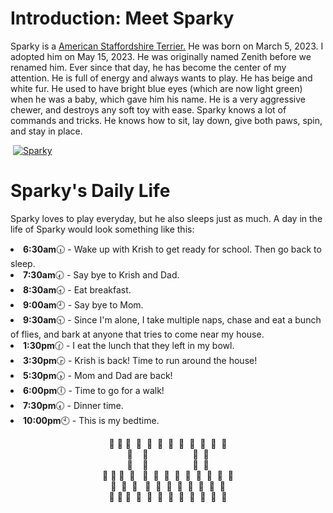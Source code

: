 <html>
  <h1>
    Introduction: Meet Sparky
  </h1>
  <p>
    Sparky is a <a href="https://www.akc.org/dog-breeds/american-staffordshire-terrier/">American Staffordshire Terrier.</a> He was born on March 5, 2023. I adopted him on May 15, 2023. He was originally named Zenith before we renamed him. Ever since that day, he has become the center of my attention. He is full of energy and always wants to play. He has beige and white fur. He used to have bright blue eyes (which are now light green) when he was a baby, which gave him his name. He is a very aggressive chewer, and destroys any soft toy with ease. Sparky knows a lot of commands and tricks. He knows how to sit, lay down, give both paws, spin, and stay in place.
  </p>
   <img>
  <a href="https://imgbb.com/"><img src="https://i.ibb.co/cCn7w2c/Sparky.jpg" alt="Sparky" border="0"></a>
  <h1>
    Sparky's Daily Life
  </h1>
    <P>
      Sparky loves to play everyday, but he also sleeps just as much. A day in the life of Sparky would look something like this:
    </P>
    <li>
      <b>6:30am</b>🕡 - Wake up with Krish to get ready for school. Then go back to sleep.
    </li>
      <li>
      <b>7:30am</b>🕢 - Say bye to Krish and Dad.
    </li>
  <li>
    <b>8:30am</b>🕣 - Eat breakfast.
  </li>
  <li>
    <b>9:00am</b>🕘 - Say bye to Mom. 
    <li>
      <b>9:30am</b>🕤 - Since I'm alone, I take multiple naps, chase and eat a bunch of flies, and bark at anyone that tries to come near my house.
  </li>
  <li>
    <b>1:30pm</b>🕜 - I eat the lunch that they left in my bowl.
  <li>
    <b>3:30pm</b>🕞 - Krish is back! Time to run around the house! 
  </li>
  <li>
      <b>5:30pm</b>🕠 - Mom and Dad are back!
  </li>
  <li>
    <b>6:00pm</b>🕕 - Time to go for a walk!
  </li>
  <li>
    <b>7:30pm</b>🕢 - Dinner time.
  </li>
  <li>
    <b>10:00pm</b>🕙 - This is my bedtime.
  </li>
 <p align="center">
  🐾&nbsp;🐾&nbsp;🐾&nbsp;&nbsp;🐾&nbsp;&nbsp;🐾&nbsp;&nbsp;🐾&nbsp;&nbsp;🐾&nbsp;&nbsp;🐾&nbsp;&nbsp;🐾&nbsp;&nbsp;🐾&nbsp;&nbsp;🐾&nbsp;&nbsp;🐾<br>
  🐾&nbsp;&nbsp;&nbsp;&nbsp;🐾&nbsp;&nbsp;&nbsp;&nbsp;&nbsp;&nbsp;&nbsp;&nbsp;&nbsp;&nbsp;&nbsp;&nbsp;&nbsp;&nbsp;&nbsp;&nbsp;&nbsp;&nbsp;🐾&nbsp;&nbsp;🐾<br>
  🐾&nbsp;&nbsp;&nbsp;&nbsp;🐾&nbsp;&nbsp;&nbsp;&nbsp;&nbsp;&nbsp;&nbsp;&nbsp;&nbsp;&nbsp;&nbsp;&nbsp;&nbsp;&nbsp;&nbsp;&nbsp;&nbsp;&nbsp;🐾&nbsp;&nbsp;🐾<br>
  🐾&nbsp;🐾&nbsp;🐾&nbsp;&nbsp;🐾&nbsp;&nbsp;&nbsp;🐾&nbsp;&nbsp;🐾&nbsp;&nbsp;🐾&nbsp;&nbsp;🐾&nbsp;&nbsp;🐾&nbsp;&nbsp;🐾&nbsp;&nbsp;🐾&nbsp;&nbsp;🐾&nbsp;&nbsp;🐾<br>
  🐾&nbsp;&nbsp;🐾&nbsp;&nbsp;🐾&nbsp;&nbsp;&nbsp;🐾&nbsp;&nbsp;🐾&nbsp;&nbsp;🐾&nbsp;&nbsp;🐾&nbsp;&nbsp;🐾&nbsp;&nbsp;🐾&nbsp;&nbsp;🐾&nbsp;&nbsp;🐾<br>
  🐾&nbsp;🐾&nbsp;🐾&nbsp;&nbsp;🐾&nbsp;&nbsp;🐾&nbsp;&nbsp;🐾&nbsp;&nbsp;🐾&nbsp;&nbsp;🐾&nbsp;&nbsp;🐾&nbsp;&nbsp;🐾&nbsp;&nbsp;🐾&nbsp;&nbsp;🐾
</p>
</html>
